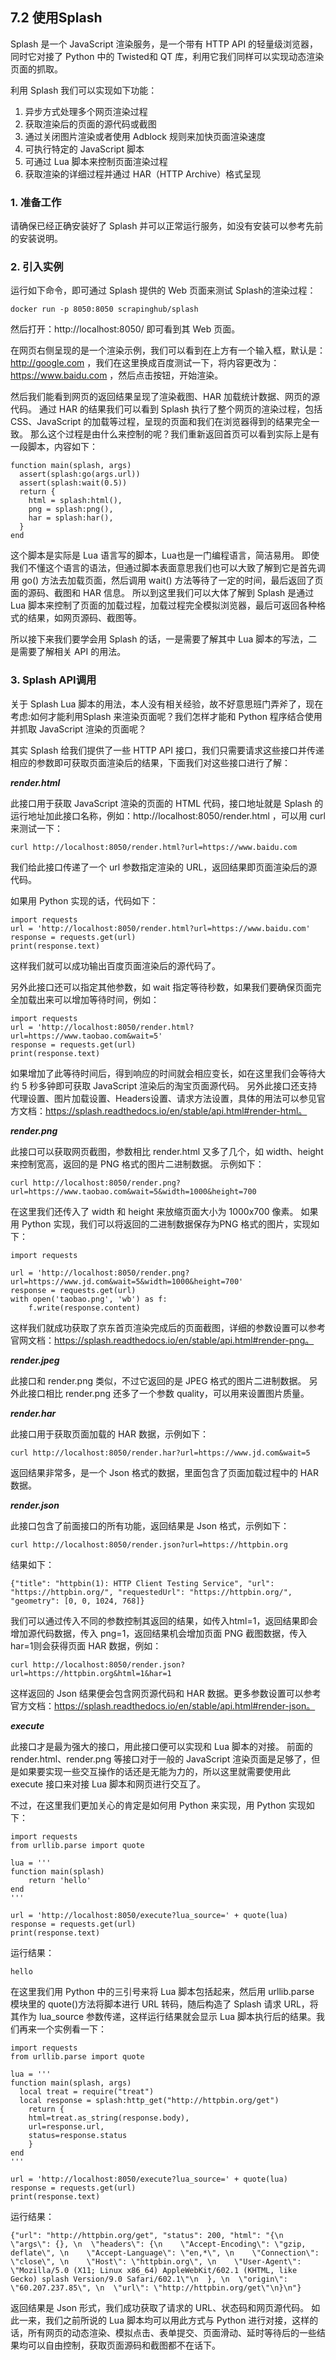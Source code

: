 ## 7.2 使用Splash

Splash 是一个 JavaScript 渲染服务，是一个带有 HTTP API 的轻量级浏览器，同时它对接了 Python 中的 Twisted和 QT 库，利用它我们同样可以实现动态渲染页面的抓取。

利用 Splash 我们可以实现如下功能：

 1. 异步方式处理多个网页渲染过程
 2. 获取渲染后的页面的源代码或截图
 3. 通过关闭图片渲染或者使用 Adblock 规则来加快页面渲染速度
 4. 可执行特定的 JavaScript 脚本
 5. 可通过 Lua 脚本来控制页面渲染过程
 6. 获取渲染的详细过程并通过 HAR（HTTP Archive）格式呈现

### 1. 准备工作
请确保已经正确安装好了 Splash 并可以正常运行服务，如没有安装可以参考先前的安装说明。

### 2. 引入实例
运行如下命令，即可通过 Splash 提供的 Web 页面来测试 Splash的渲染过程：

`docker run -p 8050:8050 scrapinghub/splash`

然后打开：http://localhost:8050/ 即可看到其 Web 页面。

在网页右侧呈现的是一个渲染示例，我们可以看到在上方有一个输入框，默认是：http://google.com ，我们在这里换成百度测试一下，将内容更改为：https://www.baidu.com ，然后点击按钮，开始渲染。

然后我们能看到网页的返回结果呈现了渲染截图、HAR 加载统计数据、网页的源代码。
通过 HAR 的结果我们可以看到 Splash 执行了整个网页的渲染过程，包括 CSS、JavaScript 的加载等过程，呈现的页面和我们在浏览器得到的结果完全一致。
那么这个过程是由什么来控制的呢？我们重新返回首页可以看到实际上是有一段脚本，内容如下：

```
function main(splash, args)
  assert(splash:go(args.url))
  assert(splash:wait(0.5))
  return {
    html = splash:html(),
    png = splash:png(),
    har = splash:har(),
  }
end
```

这个脚本是实际是 Lua 语言写的脚本，Lua也是一门编程语言，简洁易用。
即使我们不懂这个语言的语法，但通过脚本表面意思我们也可以大致了解到它是首先调用 go() 方法去加载页面，然后调用 wait() 方法等待了一定的时间，最后返回了页面的源码、截图和 HAR 信息。
所以到这里我们可以大体了解到 Splash 是通过 Lua 脚本来控制了页面的加载过程，加载过程完全模拟浏览器，最后可返回各种格式的结果，如网页源码、截图等。

所以接下来我们要学会用 Splash 的话，一是需要了解其中 Lua 脚本的写法，二是需要了解相关 API 的用法。

### 3. Splash API调用
关于 Splash Lua 脚本的用法，本人没有相关经验，故不好意思班门弄斧了，现在考虑:如何才能利用Splash 来渲染页面呢？我们怎样才能和 Python 程序结合使用并抓取 JavaScript 渲染的页面呢？

其实 Splash 给我们提供了一些 HTTP API 接口，我们只需要请求这些接口并传递相应的参数即可获取页面渲染后的结果，下面我们对这些接口进行了解：

***render.html***

此接口用于获取 JavaScript 渲染的页面的 HTML 代码，接口地址就是 Splash 的运行地址加此接口名称，例如：http://localhost:8050/render.html ，可以用 curl 来测试一下：

`curl http://localhost:8050/render.html?url=https://www.baidu.com`

我们给此接口传递了一个 url 参数指定渲染的 URL，返回结果即页面渲染后的源代码。

如果用 Python 实现的话，代码如下：

```
import requests
url = 'http://localhost:8050/render.html?url=https://www.baidu.com'
response = requests.get(url)
print(response.text)
```

这样我们就可以成功输出百度页面渲染后的源代码了。

另外此接口还可以指定其他参数，如 wait 指定等待秒数，如果我们要确保页面完全加载出来可以增加等待时间，例如：

```
import requests
url = 'http://localhost:8050/render.html?url=https://www.taobao.com&wait=5'
response = requests.get(url)
print(response.text)
```

如果增加了此等待时间后，得到响应的时间就会相应变长，如在这里我们会等待大约 5 秒多钟即可获取 JavaScript 渲染后的淘宝页面源代码。
另外此接口还支持代理设置、图片加载设置、Headers设置、请求方法设置，具体的用法可以参见官方文档：https://splash.readthedocs.io/en/stable/api.html#render-html。

***render.png***

此接口可以获取网页截图，参数相比 render.html 又多了几个，如 width、height 来控制宽高，返回的是 PNG 格式的图片二进制数据。
示例如下：

`curl http://localhost:8050/render.png?url=https://www.taobao.com&wait=5&width=1000&height=700`

在这里我们还传入了 width 和 height 来放缩页面大小为 1000x700 像素。
如果用 Python 实现，我们可以将返回的二进制数据保存为PNG 格式的图片，实现如下：

```
import requests

url = 'http://localhost:8050/render.png?url=https://www.jd.com&wait=5&width=1000&height=700'
response = requests.get(url)
with open('taobao.png', 'wb') as f:
    f.write(response.content)
```

这样我们就成功获取了京东首页渲染完成后的页面截图，详细的参数设置可以参考官网文档：https://splash.readthedocs.io/en/stable/api.html#render-png。

***render.jpeg***

此接口和 render.png 类似，不过它返回的是 JPEG 格式的图片二进制数据。
另外此接口相比 render.png 还多了一个参数 quality，可以用来设置图片质量。

***render.har***

此接口用于获取页面加载的 HAR 数据，示例如下：

`curl http://localhost:8050/render.har?url=https://www.jd.com&wait=5`

返回结果非常多，是一个 Json 格式的数据，里面包含了页面加载过程中的 HAR 数据。

***render.json***

此接口包含了前面接口的所有功能，返回结果是 Json 格式，示例如下：

`curl http://localhost:8050/render.json?url=https://httpbin.org`

结果如下：

`{"title": "httpbin(1): HTTP Client Testing Service", "url": "https://httpbin.org/", "requestedUrl": "https://httpbin.org/", "geometry": [0, 0, 1024, 768]}`

我们可以通过传入不同的参数控制其返回的结果，如传入html=1，返回结果即会增加源代码数据，传入 png=1，返回结果机会增加页面 PNG 截图数据，传入har=1则会获得页面 HAR 数据，例如：

`curl http://localhost:8050/render.json?url=https://httpbin.org&html=1&har=1`

这样返回的 Json 结果便会包含网页源代码和 HAR 数据。更多参数设置可以参考官方文档：https://splash.readthedocs.io/en/stable/api.html#render-json。

***execute***

此接口才是最为强大的接口，用此接口便可以实现和 Lua 脚本的对接。
前面的 render.html、render.png 等接口对于一般的 JavaScript 渲染页面是足够了，但是如果要实现一些交互操作的话还是无能为力的，所以这里就需要使用此 execute 接口来对接 Lua 脚本和网页进行交互了。

不过，在这里我们更加关心的肯定是如何用 Python 来实现，用 Python 实现如下：

```
import requests
from urllib.parse import quote

lua = '''
function main(splash)
    return 'hello'
end
'''

url = 'http://localhost:8050/execute?lua_source=' + quote(lua)
response = requests.get(url)
print(response.text)
```

运行结果：

`hello`

在这里我们用 Python 中的三引号来将 Lua 脚本包括起来，然后用 urllib.parse 模块里的 quote()方法将脚本进行 URL 转码，随后构造了 Splash 请求 URL，将其作为 lua_source 参数传递，这样运行结果就会显示 Lua 脚本执行后的结果。我们再来一个实例看一下：

```
import requests
from urllib.parse import quote

lua = '''
function main(splash, args)
  local treat = require("treat")
  local response = splash:http_get("http://httpbin.org/get")
    return {
    html=treat.as_string(response.body),
    url=response.url,
    status=response.status
    }
end
'''

url = 'http://localhost:8050/execute?lua_source=' + quote(lua)
response = requests.get(url)
print(response.text)
```

运行结果：

```{"url": "http://httpbin.org/get", "status": 200, "html": "{\n  \"args\": {}, \n  \"headers\": {\n    \"Accept-Encoding\": \"gzip, deflate\", \n    \"Accept-Language\": \"en,*\", \n    \"Connection\": \"close\", \n    \"Host\": \"httpbin.org\", \n    \"User-Agent\": \"Mozilla/5.0 (X11; Linux x86_64) AppleWebKit/602.1 (KHTML, like Gecko) splash Version/9.0 Safari/602.1\"\n  }, \n  \"origin\": \"60.207.237.85\", \n  \"url\": \"http://httpbin.org/get\"\n}\n"}```

返回结果是 Json 形式，我们成功获取了请求的 URL、状态码和网页源代码。
如此一来，我们之前所说的 Lua 脚本均可以用此方式与 Python 进行对接，这样的话，所有网页的动态渲染、模拟点击、表单提交、页面滑动、延时等待后的一些结果均可以自由控制，获取页面源码和截图都不在话下。